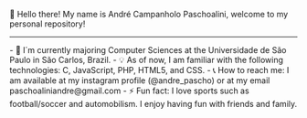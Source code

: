 👋 Hello there! My name is André Campanholo Paschoalini, welcome to my personal repository!
<hr>
- 📖 I´m currently majoring Computer Sciences at the Universidade de São Paulo in São Carlos, Brazil.
- 💡 As of now, I am familiar with the following technologies: C, JavaScript, PHP, HTML5, and CSS.
- 📞 How to reach me: I am available at my instagram profile (@andre_pascho) or at my email <a>paschoaliniandre@gmail.com</a>
- ⚡ Fun fact: I love sports such as football/soccer and automobilism. I enjoy having fun with friends and family. 
